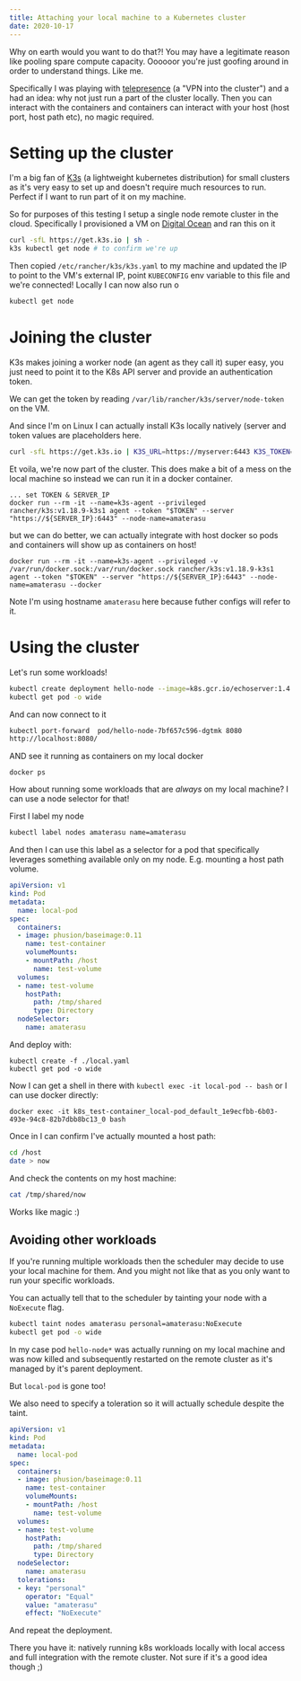 ```yaml
---
title: Attaching your local machine to a Kubernetes cluster
date: 2020-10-17
---
```


Why on earth would you want to do that?! You may have a legitimate reason like
pooling spare compute capacity. Oooooor you're just goofing around in order to
understand things. Like me.

Specifically I was playing with [telepresence](https://www.telepresence.io/) (a
"VPN into the cluster") and a had an idea: why not just run a part of the
cluster locally. Then you can interact with the containers and containers can
interact with your host (host port, host path etc), no magic required.

# Setting up the cluster

I'm a big fan of [K3s](https://k3s.io/) (a lightweight kubernetes distribution)
for small clusters as it's very easy to set up and doesn't require much
resources to run. Perfect if I want to run part of it on my machine.

So for purposes of this testing I setup a single node remote cluster in the
cloud. Specifically I provisioned a VM on [Digital
Ocean](https://www.digitalocean.com/) and ran this on it

```bash
curl -sfL https://get.k3s.io | sh -
k3s kubectl get node # to confirm we're up
```

Then copied `/etc/rancher/k3s/k3s.yaml` to my machine and updated the IP to
point to the VM's external IP, point `KUBECONFIG` env variable to this file and
we're connected! Locally I can now also run o

```bash
kubectl get node
```

# Joining the cluster

K3s makes joining a worker node (an agent as they call it) super easy, you just
need to point it to the K8s API server and provide an authentication token.

We can get the token by reading `/var/lib/rancher/k3s/server/node-token` on the
VM.

And since I'm on Linux I can actually install K3s locally natively (server and
token values are placeholders here.

```bash
curl -sfL https://get.k3s.io | K3S_URL=https://myserver:6443 K3S_TOKEN=mynodetoken sh -
```

Et voila, we're now part of the cluster. This does make a bit of a mess on the
local machine so instead we can run it in a docker container.

```
... set TOKEN & SERVER_IP
docker run --rm -it --name=k3s-agent --privileged  rancher/k3s:v1.18.9-k3s1 agent --token "$TOKEN" --server "https://${SERVER_IP}:6443" --node-name=amaterasu
```

but we can do better, we can actually integrate with host docker so pods and
containers will show up as containers on host!

```
docker run --rm -it --name=k3s-agent --privileged -v /var/run/docker.sock:/var/run/docker.sock rancher/k3s:v1.18.9-k3s1 agent --token "$TOKEN" --server "https://${SERVER_IP}:6443" --node-name=amaterasu --docker
```

Note I'm using hostname `amaterasu` here because futher configs will refer to
it.

# Using the cluster

Let's run some workloads!

```bash
kubectl create deployment hello-node --image=k8s.gcr.io/echoserver:1.4
kubectl get pod -o wide
```

And can now connect to it

```bash
kubectl port-forward  pod/hello-node-7bf657c596-dgtmk 8080
http://localhost:8080/
```

AND see it running as containers on my local docker

```bah
docker ps
```

How about running some workloads that are _always_ on my local machine? I can
use a node selector for that!

First I label my node

```bash
kubectl label nodes amaterasu name=amaterasu
```

And then I can use this label as a selector for a pod that specifically
leverages something available only on my node. E.g. mounting a host path volume.

```yaml
apiVersion: v1
kind: Pod
metadata:
  name: local-pod
spec:
  containers:
  - image: phusion/baseimage:0.11
    name: test-container
    volumeMounts:
    - mountPath: /host
      name: test-volume
  volumes:
  - name: test-volume
    hostPath:
      path: /tmp/shared
      type: Directory
  nodeSelector:
    name: amaterasu
```

And deploy with:

```
kubectl create -f ./local.yaml
kubectl get pod -o wide
```

Now I can get a shell in there with `kubectl exec -it local-pod -- bash` or I
can use docker directly:

```
docker exec -it k8s_test-container_local-pod_default_1e9ecfbb-6b03-493e-94c8-82b7dbb8bc13_0 bash
```

Once in I can confirm I've actually mounted a host path:

```bash
cd /host
date > now
```

And check the contents on my host machine:

```bash
cat /tmp/shared/now
```

Works like magic :)

## Avoiding other workloads

If you're running multiple workloads then the scheduler may decide to use your
local machine for them. And you might not like that as you only want to run your
specific workloads.

You can actually tell that to the scheduler by tainting your node with a
`NoExecute` flag.

```bash
kubectl taint nodes amaterasu personal=amaterasu:NoExecute
kubectl get pod -o wide
```

In my case pod `hello-node*` was actually running on my local machine and was
now killed and subsequently restarted on the remote cluster as it's managed by
it's parent deployment.

But `local-pod` is gone too!

We also need to specify a toleration so it will actually schedule despite the
taint.


```yaml
apiVersion: v1
kind: Pod
metadata:
  name: local-pod
spec:
  containers:
  - image: phusion/baseimage:0.11
    name: test-container
    volumeMounts:
    - mountPath: /host
      name: test-volume
  volumes:
  - name: test-volume
    hostPath:
      path: /tmp/shared
      type: Directory
  nodeSelector:
    name: amaterasu
  tolerations:
  - key: "personal"
    operator: "Equal"
    value: "amaterasu"
    effect: "NoExecute"
```

And repeat the deployment.

There you have it: natively running k8s workloads locally with local access and
full integration with the remote cluster. Not sure if it's a good idea though ;)

